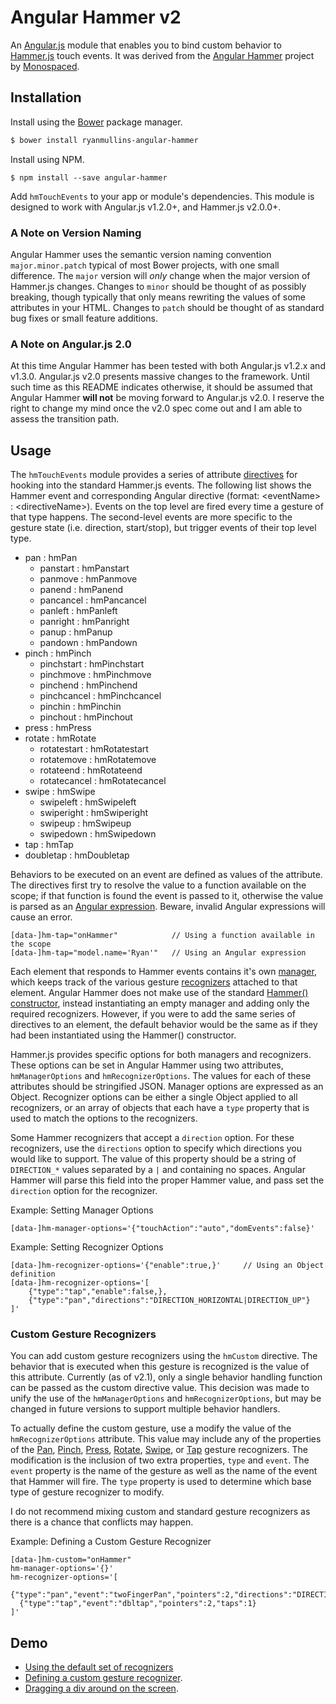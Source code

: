 # Angular Hammer v2

An [Angular.js](https://angularjs.org/) module that enables you to bind custom behavior to [Hammer.js](http://hammerjs.github.io/) touch events. It was derived from the [Angular Hammer](https://github.com/monospaced/angular-hammer) project by [Monospaced](https://github.com/monospaced).

## Installation 

Install using the [Bower](http://bower.io/) package manager.

```bash
$ bower install ryanmullins-angular-hammer
```

Install using NPM.

```shell
$ npm install --save angular-hammer
```

Add `hmTouchEvents` to your app or module's dependencies. This module is designed to work with Angular.js v1.2.0+, and Hammer.js v2.0.0+. 

### A Note on Version Naming

Angular Hammer uses the semantic version naming convention `major.minor.patch` typical of most Bower projects, with one small difference. The `major` version will _only_ change when the major version of Hammer.js changes. Changes to `minor` should be thought of as possibly breaking, though typically that only means rewriting the values of some attributes in your HTML. Changes to `patch` should be thought of as standard bug fixes or small feature additions.

### A Note on Angular.js 2.0 

At this time Angular Hammer has been tested with both Angular.js v1.2.x and v1.3.0. Angular.js v2.0 presents massive changes to the framework. Until such time as this README indicates otherwise, it should be assumed that Angular Hammer **will not** be moving forward to Angular.js v2.0. I reserve the right to change my mind once the v2.0 spec come out and I am able to assess the transition path.

## Usage

The `hmTouchEvents` module provides a series of attribute [directives](https://docs.angularjs.org/guide/directive) for hooking into the standard Hammer.js events. The following list shows the Hammer event and corresponding Angular directive (format: &lt;eventName&gt; : &lt;directiveName&gt;). Events on the top level are fired every time a gesture of that type happens. The second-level events are more specific to the gesture state (i.e. direction, start/stop), but trigger events of their top level type. 

* pan : hmPan
    - panstart : hmPanstart
    - panmove : hmPanmove
    - panend : hmPanend
    - pancancel : hmPancancel
    - panleft : hmPanleft
    - panright : hmPanright
    - panup : hmPanup
    - pandown : hmPandown
* pinch : hmPinch
    - pinchstart : hmPinchstart
    - pinchmove : hmPinchmove
    - pinchend : hmPinchend
    - pinchcancel : hmPinchcancel
    - pinchin : hmPinchin
    - pinchout : hmPinchout
* press : hmPress
* rotate : hmRotate
    - rotatestart : hmRotatestart
    - rotatemove : hmRotatemove
    - rotateend : hmRotateend
    - rotatecancel : hmRotatecancel
* swipe : hmSwipe
    - swipeleft : hmSwipeleft
    - swiperight : hmSwiperight
    - swipeup : hmSwipeup
    - swipedown : hmSwipedown
* tap : hmTap
* doubletap : hmDoubletap 

Behaviors to be executed on an event are defined as values of the attribute. The directives first try to resolve the value to a function available on the scope; if that function is found the event is passed to it, otherwise the value is parsed as an [Angular expression](https://docs.angularjs.org/guide/expression). Beware, invalid Angular expressions will cause an error. 

```
[data-]hm-tap="onHammer"            // Using a function available in the scope
[data-]hm-tap="model.name='Ryan'"   // Using an Angular expression
```

Each element that responds to Hammer events contains it's own [manager](http://hammerjs.github.io/api/#hammer.manager), which keeps track of the various gesture [recognizers](http://hammerjs.github.io/api/#hammer.recognizer) attached to that element. Angular Hammer does not make use of the standard [Hammer() constructor](http://hammerjs.github.io/api/#hammer), instead instantiating an empty manager and adding only the required recognizers. However, if you were to add the same series of directives to an element, the default behavior would be the same as if they had been instantiated using the Hammer() constructor. 

Hammer.js provides specific options for both managers and recognizers. These options can be set in Angular Hammer using two attributes, `hmManagerOptions` and `hmRecognizerOptions`. The values for each of these attributes should be stringified JSON. Manager options are expressed as an Object. Recognizer options can be either a single Object applied to all recognizers, or an array of objects that each have a `type` property that is used to match the options to the recognizers.

Some Hammer recognizers that accept a `direction` option. For these recognizers, use the `directions` option to specify which directions you would like to support. The value of this property should be a string of `DIRECTION_*` values separated by a `|` and containing no spaces. Angular Hammer will parse this field into the proper Hammer value, and pass set the `direction` option for the recognizer.  

Example: Setting Manager Options 

```
[data-]hm-manager-options='{"touchAction":"auto","domEvents":false}' 
```

Example: Setting Recognizer Options

```
[data-]hm-recognizer-options='{"enable":true,}'     // Using an Object definition
[data-]hm-recognizer-options='[
    {"type":"tap","enable":false,},
    {"type":"pan","directions":"DIRECTION_HORIZONTAL|DIRECTION_UP"}
]'
```

### Custom Gesture Recognizers 

You can add custom gesture recognizers using the `hmCustom` directive. The behavior that is executed when this gesture is recognized is the value of this attribute. Currently (as of v2.1), only a single behavior handling function can be passed as the custom directive value. This decision was made to unify the use of the `hmManagerOptions` and `hmRecognizerOptions`, but may be changed in future versions to support multiple behavior handlers.

To actually define the custom gesture, use a modify the value of the `hmRecognizerOptions` attribute. This value may include any of the properties of the [Pan](http://hammerjs.github.io/recognizer-pan), [Pinch](http://hammerjs.github.io/recognizer-pinch), [Press](http://hammerjs.github.io/recognizer-press), [Rotate](http://hammerjs.github.io/recognizer-rotate), [Swipe](http://hammerjs.github.io/recognizer-swipe), or [Tap](http://hammerjs.github.io/recognizer-tap) gesture recognizers. The modification is the inclusion of two extra properties, `type` and `event`. The `event` property is the name of the gesture as well as the name of the event that Hammer will fire. The `type` property is used to determine which base type of gesture recognizer to modify.

I do not recommend mixing custom and standard gesture recognizers as there is a chance that conflicts may happen.

Example: Defining a Custom Gesture Recognizer 

```
[data-]hm-custom="onHammer"
hm-manager-options='{}'
hm-recognizer-options='[
  {"type":"pan","event":"twoFingerPan","pointers":2,"directions":"DIRECTION_ALL"},
  {"type":"tap","event":"dbltap","pointers":2,"taps":1}
]'
```

## Demo


* [Using the default set of recognizers](http://ryanmullins.github.io/angular-hammer/examples/default)
* [Defining a custom gesture recognizer](http://ryanmullins.github.io/angular-hammer/examples/custom).
* [Dragging a div around on the screen](http://ryanmullins.github.io/angular-hammer/examples/dragging).
